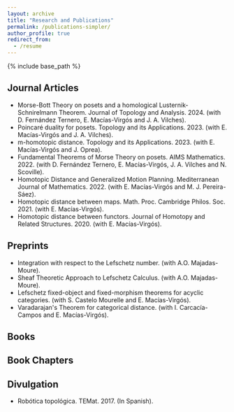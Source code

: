 ```yaml
---
layout: archive
title: "Research and Publications"
permalink: /publications-simpler/
author_profile: true
redirect_from:
  - /resume
---
```


{% include base_path %}


## Journal Articles

* Morse-Bott Theory on posets and a homological Lusternik-Schnirelmann Theorem. Journal of Topology and Analysis. 2024. (with D. Fernández Ternero, E. Macías-Virgós and J. A. Vilches).
* Poincaré duality for posets. Topology and its Applications. 2023. (with E. Macías-Virgós and J. A. Vilches).
* m-homotopic distance. Topology and its Applications. 2023. (with E. Macías-Virgós and J. Oprea).
* Fundamental Theorems of Morse Theory on posets. AIMS Mathematics. 2022. (with D. Fernández Ternero, E. Macías-Virgós, J. A. Vilches and N. Scoville).
* Homotopic Distance and Generalized Motion Planning. Mediterranean Journal of Mathematics. 2022. (with E. Macías-Virgós and M. J. Pereira-Sáez).
* Homotopic distance between maps. Math. Proc. Cambridge Philos. Soc. 2021. (with E. Macías-Virgós).
* Homotopic distance between functors. Journal of Homotopy and Related Structures. 2020.  (with E. Macías-Virgós).

## Preprints

* Integration with respect to the Lefschetz number. (with A.O. Majadas-Moure).
* Sheaf Theoretic Approach to Lefschetz Calculus. (with A.O. Majadas-Moure).
* Lefschetz fixed-object and fixed-morphism theorems for acyclic categories. (with S. Castelo Mourelle and E. Macías-Virgós).
* Varadarajan's Theorem for categorical distance. (with I. Carcacía-Campos and E. Macías-Virgós).

## Books



## Book Chapters

## Divulgation 

* Robótica topológica. TEMat. 2017. (In Spanish).

